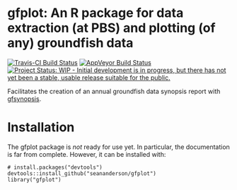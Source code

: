 gfplot: An R package for data extraction (at PBS) and plotting (of any) groundfish data
=======================================================================================

[![Travis-CI Build
Status](https://travis-ci.org/seananderson/gfplot.svg?branch=master)](https://travis-ci.org/seananderson/gfplot)
[![AppVeyor Build
Status](https://ci.appveyor.com/api/projects/status/github/seananderson/gfplot?branch=master&svg=true)](https://ci.appveyor.com/project/seananderson/gfplot)
[![Project Status: WIP - Initial development is in progress, but there
has not yet been a stable, usable release suitable for the
public.](http://www.repostatus.org/badges/latest/wip.svg)](http://www.repostatus.org/#wip)

Facilitates the creation of an annual groundfish data synopsis report
with [gfsynopsis](https://github.com/seananderson/gfsynopsis).

Installation
============

The gfplot package is *not* ready for use yet. In particular, the
documentation is far from complete. However, it can be installed with:

    # install.packages("devtools")
    devtools::install_github("seananderson/gfplot")
    library("gfplot")
